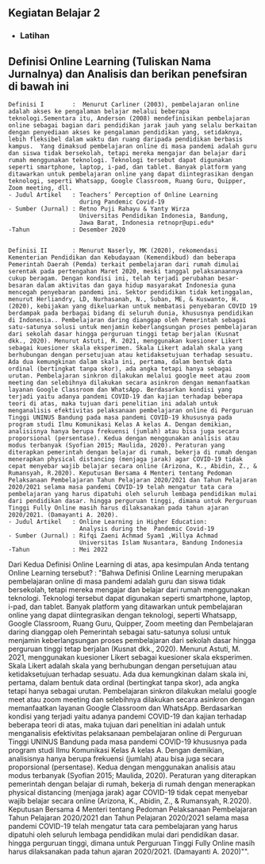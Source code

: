 ## Kegiatan Belajar 2

- ### Latihan

## **Definisi Online Learning  (Tuliskan Nama Jurnalnya) dan Analisis dan berikan penefsiran di bawah ini**

    Definisi I        :  Menurut Carliner (2003), pembelajaran online adalah akses ke pengalaman belajar melalui beberapa teknologi.Sementara itu, Anderson (2008) mendefinisikan pembelajaran online sebagai bagian dari pendidikan jarak jauh yang selalu berkaitan dengan penyediaan akses ke pengalaman pendidikan yang, setidaknya, lebih fleksibel dalam waktu dan ruang daripada pendidikan berbasis kampus.  Yang dimaksud pembelajaran online di masa pandemi adalah guru dan siswa tidak bersekolah, tetapi mereka mengajar dan belajar dari rumah menggunakan teknologi. Teknologi tersebut dapat digunakan seperti smartphone, laptop, i-pad, dan tablet. Banyak platform yang ditawarkan untuk pembelajaran online yang dapat diintegrasikan dengan teknologi, seperti Whatsapp, Google Classroom, Ruang Guru, Quipper, Zoom meeting, dll.
    - Judul Artikel   : Teachers’ Perception of Online Learning 
                        during Pandemic Covid-19
    - Sumber (Jurnal) : Retno Puji Rahayu & Yanty Wirza 
                        Universitas Pendidikan Indonesia, Bandung, 
                        Jawa Barat, Indonesia retnopr@upi.edu*
    -Tahun            : Desember 2020 


    Definisi II       : Menurut Naserly, MK (2020), rekomendasi Kementerian Pendidikan dan Kebudayaan (Kemendikbud) dan beberapa Pemerintah Daerah (Pemda) terkait pembelajaran dari rumah dimulai serentak pada pertengahan Maret 2020, meski tanggal pelaksanaannya cukup beragam. Dengan kondisi ini, telah terjadi perubahan besar-besaran dalam aktivitas dan gaya hidup masyarakat Indonesia guna mencegah penyebaran pandemi ini. Sektor pendidikan tidak ketinggalan, menurut Herliandry, LD, Nurhasanah, N., Suban, ME, & Kuswanto, H. (2020), kebijakan yang dikeluarkan untuk membatasi penyebaran COVID 19 berdampak pada berbagai bidang di seluruh dunia, khususnya pendidikan di Indonesia.. Pembelajaran daring dianggap oleh Pemerintah sebagai satu-satunya solusi untuk menjamin keberlangsungan proses pembelajaran dari sekolah dasar hingga perguruan tinggi tetap berjalan (Kusnat dkk., 2020). Menurut Astuti, M. 2021, menggunakan kuesioner Likert sebagai kuesioner skala eksperimen. Skala Likert adalah skala yang berhubungan dengan persetujuan atau ketidaksetujuan terhadap sesuatu. Ada dua kemungkinan dalam skala ini, pertama, dalam bentuk data ordinal (bertingkat tanpa skor), ada angka tetapi hanya sebagai urutan. Pembelajaran sinkron dilakukan melalui google meet atau zoom meeting dan selebihnya dilakukan secara asinkron dengan memanfaatkan layanan Google Classroom dan WhatsApp. Berdasarkan kondisi yang terjadi yaitu adanya pandemi COVID-19 dan kajian terhadap beberapa teori di atas, maka tujuan dari penelitian ini adalah untuk menganalisis efektivitas pelaksanaan pembelajaran online di Perguruan Tinggi UNINUS Bandung pada masa pandemi COVID-19 khususnya pada program studi Ilmu Komunikasi Kelas A kelas A. Dengan demikian, analisisnya hanya berupa frekuensi (jumlah) atau bisa juga secara proporsional (persentase). Kedua dengan menggunakan analisis atau modus terbanyak (Syofian 2015; Maulida, 2020). Peraturan yang diterapkan pemerintah dengan belajar di rumah, bekerja di rumah dengan menerapkan physical distancing (menjaga jarak) agar COVID-19 tidak cepat menyebar wajib belajar secara online (Arizona, K., Abidin, Z., & Rumansyah, R.2020). Keputusan Bersama 4 Menteri tentang Pedoman Pelaksanaan Pembelajaran Tahun Pelajaran 2020/2021 dan Tahun Pelajaran 2020/2021 selama masa pandemi COVID-19 telah mengatur tata cara pembelajaran yang harus dipatuhi oleh seluruh lembaga pendidikan mulai dari pendidikan dasar. hingga perguruan tinggi, dimana untuk Perguruan Tinggi Fully Online masih harus dilaksanakan pada tahun ajaran 2020/2021. (Damayanti A. 2020).
    - Judul Artikel   : Online Learning in Higher Education:    
                        Analysis during the  Pandemic Covid-19
    - Sumber (Jurnal) : Rifqi Zaeni Achmad Syam1 ,Willya Achmad 
                        Universitas Islam Nusantara, Bandung Indonesia
    -Tahun            : Mei 2022

Dari Kedua Definisi Online Learning di atas, apa kesimpulan Anda 
tentang Online Learning tersebut? : 
"Bahwa Definisi Online Learning merupakan pembelajaran online di masa pandemi adalah guru dan siswa tidak bersekolah, tetapi mereka mengajar dan belajar dari rumah menggunakan teknologi. Teknologi tersebut dapat digunakan seperti smartphone, laptop, i-pad, dan tablet. Banyak platform yang ditawarkan untuk pembelajaran online yang dapat diintegrasikan dengan teknologi, seperti Whatsapp, Google Classroom, Ruang Guru, Quipper, Zoom meeting dan Pembelajaran daring dianggap oleh Pemerintah sebagai satu-satunya solusi untuk menjamin keberlangsungan proses pembelajaran dari sekolah dasar hingga perguruan tinggi tetap berjalan (Kusnat dkk., 2020). Menurut Astuti, M. 2021, menggunakan kuesioner Likert sebagai kuesioner skala eksperimen. Skala Likert adalah skala yang berhubungan dengan persetujuan atau ketidaksetujuan terhadap sesuatu. Ada dua kemungkinan dalam skala ini, pertama, dalam bentuk data ordinal (bertingkat tanpa skor), ada angka tetapi hanya sebagai urutan. Pembelajaran sinkron dilakukan melalui google meet atau zoom meeting dan selebihnya dilakukan secara asinkron dengan memanfaatkan layanan Google Classroom dan WhatsApp. Berdasarkan kondisi yang terjadi yaitu adanya pandemi COVID-19 dan kajian terhadap beberapa teori di atas, maka tujuan dari penelitian ini adalah untuk menganalisis efektivitas pelaksanaan pembelajaran online di Perguruan Tinggi UNINUS Bandung pada masa pandemi COVID-19 khususnya pada program studi Ilmu Komunikasi Kelas A kelas A.
Dengan demikian, analisisnya hanya berupa frekuensi (jumlah) atau bisa juga secara proporsional (persentase). Kedua
dengan menggunakan analisis atau modus terbanyak (Syofian 2015; Maulida, 2020). Peraturan yang diterapkan pemerintah dengan belajar di rumah, bekerja di rumah dengan menerapkan physical distancing (menjaga jarak) agar COVID-19 tidak cepat menyebar wajib belajar secara online (Arizona, K., Abidin, Z., & Rumansyah, R.2020). Keputusan Bersama 4 Menteri tentang Pedoman Pelaksanaan Pembelajaran Tahun Pelajaran 2020/2021 dan
Tahun Pelajaran 2020/2021 selama masa pandemi COVID-19 telah mengatur tata cara pembelajaran yang harus dipatuhi
oleh seluruh lembaga pendidikan mulai dari pendidikan dasar. hingga perguruan tinggi, dimana untuk Perguruan Tinggi
Fully Online masih harus dilaksanakan pada tahun ajaran 2020/2021. (Damayanti A. 2020)"".
